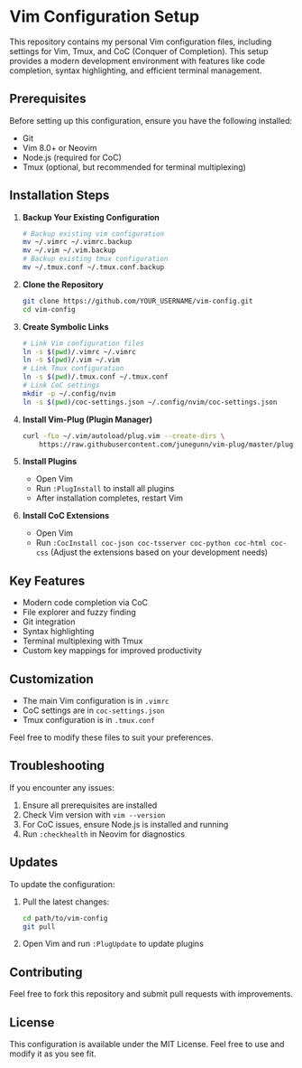 # Vim Configuration Setup

This repository contains my personal Vim configuration files, including settings for Vim, Tmux, and CoC (Conquer of Completion). This setup provides a modern development environment with features like code completion, syntax highlighting, and efficient terminal management.

## Prerequisites

Before setting up this configuration, ensure you have the following installed:
- Git
- Vim 8.0+ or Neovim
- Node.js (required for CoC)
- Tmux (optional, but recommended for terminal multiplexing)

## Installation Steps

1. **Backup Your Existing Configuration**
   ```bash
   # Backup existing vim configuration
   mv ~/.vimrc ~/.vimrc.backup
   mv ~/.vim ~/.vim.backup
   # Backup existing tmux configuration
   mv ~/.tmux.conf ~/.tmux.conf.backup
   ```

2. **Clone the Repository**
   ```bash
   git clone https://github.com/YOUR_USERNAME/vim-config.git
   cd vim-config
   ```

3. **Create Symbolic Links**
   ```bash
   # Link Vim configuration files
   ln -s $(pwd)/.vimrc ~/.vimrc
   ln -s $(pwd)/.vim ~/.vim
   # Link Tmux configuration
   ln -s $(pwd)/.tmux.conf ~/.tmux.conf
   # Link CoC settings
   mkdir -p ~/.config/nvim
   ln -s $(pwd)/coc-settings.json ~/.config/nvim/coc-settings.json
   ```

4. **Install Vim-Plug (Plugin Manager)**
   ```bash
   curl -fLo ~/.vim/autoload/plug.vim --create-dirs \
       https://raw.githubusercontent.com/junegunn/vim-plug/master/plug.vim
   ```

5. **Install Plugins**
   - Open Vim
   - Run `:PlugInstall` to install all plugins
   - After installation completes, restart Vim

6. **Install CoC Extensions**
   - Open Vim
   - Run `:CocInstall coc-json coc-tsserver coc-python coc-html coc-css`
   (Adjust the extensions based on your development needs)

## Key Features

- Modern code completion via CoC
- File explorer and fuzzy finding
- Git integration
- Syntax highlighting
- Terminal multiplexing with Tmux
- Custom key mappings for improved productivity

## Customization

- The main Vim configuration is in `.vimrc`
- CoC settings are in `coc-settings.json`
- Tmux configuration is in `.tmux.conf`

Feel free to modify these files to suit your preferences.

## Troubleshooting

If you encounter any issues:

1. Ensure all prerequisites are installed
2. Check Vim version with `vim --version`
3. For CoC issues, ensure Node.js is installed and running
4. Run `:checkhealth` in Neovim for diagnostics

## Updates

To update the configuration:

1. Pull the latest changes:
   ```bash
   cd path/to/vim-config
   git pull
   ```
2. Open Vim and run `:PlugUpdate` to update plugins

## Contributing

Feel free to fork this repository and submit pull requests with improvements.

## License

This configuration is available under the MIT License. Feel free to use and modify it as you see fit.
